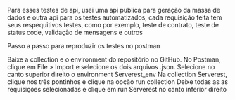 
Para esses testes de api, usei uma api publica para geração da massa de dados e outra api para os testes automatizados, cada requisição feita tem seus respequitivos testes, como por exemplo, teste de contrato, teste de status code, validação de mensagens e outros

Passo a passo para reproduzir os testes no postman

Baixe a collection e o environment do repositório no GitHub.
No Postman, clique em File > Import e selecione os dois arquivos .json.
Selecione no canto superior direito o environment Serverest_env
Na collection Serverest, clique nos três pontinhos e clique na opção run collection
Deixe todas as as requisições selecionadas e clique em run Serverest no canto inferior direito
